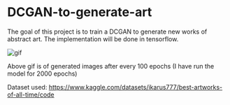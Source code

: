 # DCGAN-to-generate-art
The goal of this project is to train a DCGAN to generate new works of abstract art. The implementation will be done in tensorflow.

![gif](https://github.com/dharmikrathod/DCGAN-to-generate-art/assets/61191019/3e797634-6232-45ce-a67c-b3c226956127)



Above gif is of generated images after every 100 epochs (I have run the model for 2000 epochs)

Dataset used: https://www.kaggle.com/datasets/ikarus777/best-artworks-of-all-time/code

